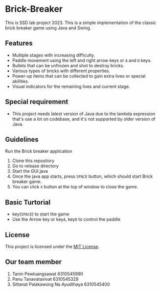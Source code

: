 # Brick-Breaker
This is SSD lab project 2023. This is a simple implementation of the classic brick breaker game using Java and Swing.

## Features

- Multiple stages with increasing difficulty.
- Paddle movement using the left and right arrow keys or `A` and `D` keys.
- Bullets that can be unfrozen and shot to destroy bricks.
- Various types of bricks with different properties.
- Power-up items that can be collected to gain extra lives or special abilities.
- Visual indicators for the remaining lives and current stage.

## Special requirement
- This project needs latest version of Java due to the lambda expression that's use a lot on codebase, and it's not supported by older version of Java.

## Guidelines
Run the Brick breaker application

1. Clone this repository
2. Go to release directory
3. Start the GUI.java
4. Once the java app starts, press `SPACE` button, which should start Brick breaker game.
5. You can click `X` button at the top of window to close the game.

## Basic Turtorial
- key(`SPACE`) to start the game
- Use the Arrow key or key`A`, key`D` to control the paddle

## License
This project is licensed under the [MIT License](LICENSE).

## Our team member
1. Tanin Pewluangsawat 6310545990
2. Panu Tanavatavivat 6310545329
3. Sittanat Palakawong Na Ayudthaya 6310545400